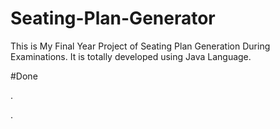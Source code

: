 # Seating-Plan-Generator

This is My Final Year Project of Seating Plan Generation During Examinations. It is totally developed using Java Language.



































































#Done










































































































.




































































































































































































































































































































































































































































































.






































